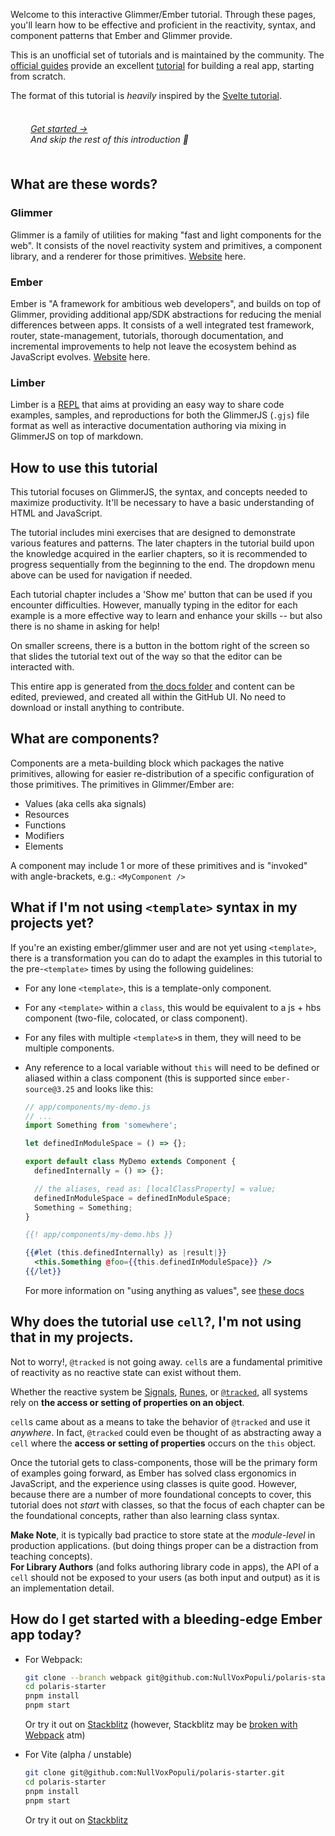 Welcome to this interactive Glimmer/Ember tutorial.
Through these pages, you'll learn how to be effective and proficient in the reactivity, syntax, and component patterns that Ember and Glimmer provide.

This is an unofficial set of tutorials and is maintained by the community.
The [official guides][ember-guides] provide an excellent [tutorial][ember-tutorial] for building a real app, starting from scratch.

The format of this tutorial is _heavily_ inspired by the [Svelte tutorial][svelte-tutorial].

[ember-guides]: https://guides.emberjs.com/release/
[ember-tutorial]: https://guides.emberjs.com/release/tutorial/part-1/
[svelte-tutorial]: https://svelte.dev/tutorial/basics

<div style="padding: 0.5rem 2rem; font-style: italic;">

[Get started →](/1-introduction/2-adding-data)  
And skip the rest of this introduction 🎉

 </div>

## What are these words?

[glimmer-home]: https://glimmerjs.com/
[ember-home]: https://emberjs.com/
[wiki-repl]: https://en.wikipedia.org/wiki/Read%E2%80%93eval%E2%80%93print_loop

### Glimmer

Glimmer is a family of utilities for making "fast and light components for the web".
It consists of the novel reactivity system and primitives, a component library, and a renderer for those primitives.
[Website][glimmer-home] here.

### Ember

Ember is "A framework for ambitious web developers", and builds on top of Glimmer, providing additional app/SDK abstractions for reducing the menial differences between apps. It consists of a well integrated test framework, router, state-management, tutorials, thorough documentation, and incremental improvements to help not leave the ecosystem behind as JavaScript evolves.
[Website][ember-home] here.

### Limber

Limber is a [REPL][wiki-repl] that aims at providing an easy way to share code examples, samples, and reproductions for both the GlimmerJS (`.gjs`) file format as well as interactive documentation authoring via mixing in GlimmerJS on top of markdown.

## How to use this tutorial

This tutorial focuses on GlimmerJS, the syntax, and concepts needed to maximize productivity.
It'll be necessary to have a basic understanding of HTML and JavaScript.

The tutorial includes mini exercises that are designed to demonstrate various features and patterns.
The later chapters in the tutorial build upon the knowledge acquired in the earlier chapters,
so it is recommended to progress sequentially from the beginning to the end.
The dropdown menu above can be used for navigation if needed.

Each tutorial chapter includes a 'Show me' button that can be used if you encounter difficulties.
However, manually typing in the editor for each example is a more effective way to learn and enhance your skills -- but also there is no shame in asking for help!

On smaller screens, there is a button in the bottom right of the screen so that slides the tutorial text out of the way so that the editor can be interacted with.

This entire app is generated from [the docs folder][the-docs] and content can be edited, previewed, and created all within the GitHub UI. No need to download or install anything to contribute.

[the-docs]: https://github.com/NullVoxPopuli/limber/tree/main/apps/tutorial/docs

## What are components?

Components are a meta-building block which packages the native primitives, allowing for easier re-distribution of a specific configuration of those primitives.
The primitives in Glimmer/Ember are:

- Values (aka cells aka signals)
- Resources
- Functions
- Modifiers
- Elements


A component may include 1 or more of these primitives and is "invoked" with angle-brackets, e.g.: `<MyComponent />`

## What if I'm not using `<template>` syntax in my projects yet?

If you're an existing ember/glimmer user and are not yet using `<template>`, there is a transformation you can do to adapt the examples in this tutorial to the pre-`<template>` times by using the following guidelines:

- For any lone `<template>`, this is a template-only component.
- For any `<template>` within a `class`, this would be equivalent to a js + hbs component (two-file, colocated, or class component).
- For any files with multiple `<template>`s in them, they will need to be multiple components.
- Any reference to a local variable without `this` will need to be defined or aliased within a class component (this is supported since `ember-source@3.25` and looks like this:

  ```js
  // app/components/my-demo.js
  // ...
  import Something from 'somewhere';

  let definedInModuleSpace = () => {};

  export default class MyDemo extends Component {
    definedInternally = () => {};

    // the aliases, read as: [localClassProperty] = value;
    definedInModuleSpace = definedInModuleSpace;
    Something = Something;
  }
  ```

  ```hbs
  {{! app/components/my-demo.hbs }}

  {{#let (this.definedInternally) as |result|}}
    <this.Something @foo={{this.definedInModuleSpace}} />
  {{/let}}
  ```

  For more information on "using anything as values", see [these docs](https://guides.emberjs.com/release/in-depth-topics/rendering-values/)


## Why does the tutorial use `cell`?, I'm not using that in my projects.

Not to worry!, `@tracked` is not going away. `cell`s are a fundamental primitive of reactivity as no reactive state can exist without them.  

Whether the reactive system be [Signals][Signals], [Runes][Runes], or [`@tracked`][tracked], all systems rely on **the access or setting of properties on an object**. 

`cell`s came about as a means to take the behavior of `@tracked` and use it _anywhere_. In fact, `@tracked` could even be thought of as abstracting away a `cell` where the **access or setting of properties** occurs on the `this` object. 

Once the tutorial gets to class-components, those will be the primary form of examples going forward, as Ember has solved class ergonomics in JavaScript, and the experience using classes is quite good.
However, because there are a number of more foundational concepts to cover, this tutorial does not _start_ with classes, so that the focus of each chapter can be the foundational concepts, rather than also learning class syntax.

**Make Note**, it is typically bad practice to store state at the _module-level_ in production applications. (but doing things proper can be a distraction from teaching concepts).  
**For Library Authors** (and folks authoring library code in apps), the API of a `cell` should not be exposed to your users (as both input and output) as it is an implementation detail.

[Signals]: https://www.solidjs.com/tutorial/introduction_signals
[Runes]: https://svelte.dev/blog/runes 
[tracked]: https://guides.emberjs.com/release/components/component-state-and-actions/#toc_tracked-properties

## How do I get started with a bleeding-edge Ember app today?

- For Webpack:
  ```bash
  git clone --branch webpack git@github.com:NullVoxPopuli/polaris-starter.git 
  cd polaris-starter
  pnpm install
  pnpm start
  ```
  Or try it out on [Stackblitz](https://stackblitz.com/github/nullVoxPopuli/polaris-starter/tree/webpack?file=README.md) (however, Stackblitz may be [broken with Webpack](https://github.com/stackblitz/core/issues/2926) atm)

- For Vite (alpha / unstable)
  ```bash
  git clone git@github.com:NullVoxPopuli/polaris-starter.git 
  cd polaris-starter
  pnpm install
  pnpm start
  ```
  Or try it out on [Stackblitz](https://stackblitz.com/github/nullVoxPopuli/polaris-starter/tree/main?file=README.md)

